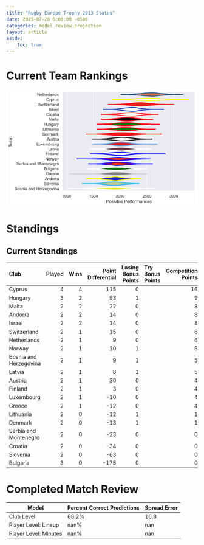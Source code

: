 ```yaml
---  
title: "Rugby Europe Trophy 2013 Status"  
date: 2025-07-28 6:00:00 -0500  
categories: model review projection  
layout: article  
aside:  
    toc: true  
---
```

# Current Team Rankings


![Club Rankings](plots/rankings_Rugby_Europe_Trophy_2013.png)
# Standings

## Current Standings


| Club                   |   Played |   Wins |   Point Differential |   Losing Bonus Points | Try Bonus Points   |   Competition Points |
|:-----------------------|---------:|-------:|---------------------:|----------------------:|:-------------------|---------------------:|
| Cyprus                 |        4 |      4 |                  115 |                     0 |                    |                   16 |
| Hungary                |        3 |      2 |                   93 |                     1 |                    |                    9 |
| Malta                  |        2 |      2 |                   22 |                     0 |                    |                    8 |
| Andorra                |        2 |      2 |                   14 |                     0 |                    |                    8 |
| Israel                 |        2 |      2 |                   14 |                     0 |                    |                    8 |
| Switzerland            |        2 |      1 |                   15 |                     0 |                    |                    6 |
| Netherlands            |        2 |      1 |                    9 |                     0 |                    |                    6 |
| Norway                 |        2 |      1 |                   10 |                     1 |                    |                    5 |
| Bosnia and Herzegovina |        2 |      1 |                    9 |                     1 |                    |                    5 |
| Latvia                 |        2 |      1 |                    8 |                     1 |                    |                    5 |
| Austria                |        2 |      1 |                   30 |                     0 |                    |                    4 |
| Finland                |        2 |      1 |                    3 |                     0 |                    |                    4 |
| Luxembourg             |        2 |      1 |                  -10 |                     0 |                    |                    4 |
| Greece                 |        2 |      1 |                  -12 |                     0 |                    |                    4 |
| Lithuania              |        2 |      0 |                  -12 |                     1 |                    |                    1 |
| Denmark                |        2 |      0 |                  -13 |                     1 |                    |                    1 |
| Serbia and Montenegro  |        2 |      0 |                  -23 |                     0 |                    |                    0 |
| Croatia                |        2 |      0 |                  -34 |                     0 |                    |                    0 |
| Slovenia               |        2 |      0 |                  -63 |                     0 |                    |                    0 |
| Bulgaria               |        3 |      0 |                 -175 |                     0 |                    |                    0 |



# Completed Match Review


| Model | Percent Correct Predictions | Spread Error |
| ------ | ------ | ------ |
| Club Level | 68.2% | 16.8 |
| Player Level: Lineup | nan% | nan |
| Player Level: Minutes | nan% | nan |

